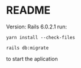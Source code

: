# README
Version: Rails 6.0.2.1
run: 
```
yarn install --check-files
```


```
rails db:migrate
```

to start the aplication
